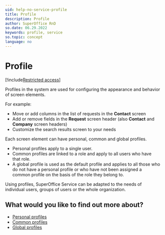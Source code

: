 ```yaml
---
uid: help-no-service-profile
title: Profile
description: Profile
author: SuperOffice RnD
so.date: 06.29.2022
keywords: profile, service
so.topic: concept
language: no
---
```


# Profile

[!include[Restricted access](../../../../learn/includes/note-insufficient-rights.md)]

Profiles in the system are used for configuring the appearance and behavior of screen elements.

For example:

* Move or add columns in the list of requests in the **Contact** screen
* Add or remove fields in the **Request** screen header (also **Contact** and **Company** screen headers)
* Customize the search results screen to your needs

Each screen element can have personal, common and global profiles.

* Personal profiles apply to a single user.
* Common profiles are linked to a role and apply to all users who have that role.
* A global profile is used as the default profile and applies to all those who do not have a personal profile or who have not been assigned a common profile on the basis of the role they belong to.

Using profiles, SuperOffice Service can be adapted to the needs of individual users, groups of users or the whole organization.

## What would you like to find out more about?

* [Personal profiles][1]
* [Common profiles][2]
* [Global profiles][3]

<!-- Referenced links -->
[1]: personal.md
[2]: common.md
[3]: global.md

<!-- Referenced images -->

